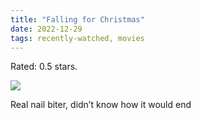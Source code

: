 ```yaml
---
title: "Falling for Christmas"
date: 2022-12-29
tags: recently-watched, movies
---
```

Rated: 0.5 stars.

 <p><img src="https://a.ltrbxd.com/resized/film-poster/7/4/8/6/7/9/748679-falling-for-christmas-0-600-0-900-crop.jpg?v=64926a8e41"/></p> <p>Real nail biter, didn’t know how it would end</p>